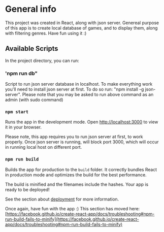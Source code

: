 # General info

This project was created in React, along with json server.
Genereal purpose of this app is to create local database of games, and to display them, along with filtering genres.
Have fun using it :)

## Available Scripts

In the project directory, you can run:

### 'npm run db"

Script to run json server database in localhost.
To make everything work you'll need to install json server at first.
To do so run: "npm install -g json-server".
Please note that you may be asked to run above command as an admin (with sudo command)

### `npm start`

Runs the app in the development mode.
Open [http://localhost:3000](http://localhost:3000) to view it in your browser.

Please note, this app requires you to run json server at first, to work properly.
Once json server is running, will block port 3000, which will occur in running local host on different port.

### `npm run build`

Builds the app for production to the `build` folder.
It correctly bundles React in production mode and optimizes the build for the best performance.

The build is minified and the filenames include the hashes.
Your app is ready to be deployed!

See the section about [deployment](https://facebook.github.io/create-react-app/docs/deployment) for more information.

Once again, have fun with the app :)
This section has moved here: [https://facebook.github.io/create-react-app/docs/troubleshooting#npm-run-build-fails-to-minify](https://facebook.github.io/create-react-app/docs/troubleshooting#npm-run-build-fails-to-minify)
